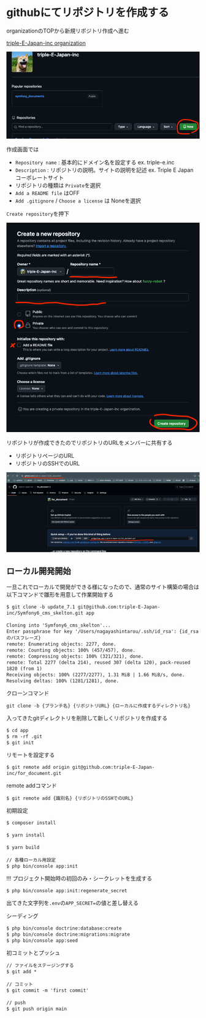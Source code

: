# githubにてリポジトリを作成する

organizationのTOPから新規リポジトリ作成へ進む

[triple-E-Japan-inc organization](https://github.com/triple-E-Japan-inc)

![create new repository button](./images/2_1.png)

作成画面では

- `Repository name` : 基本的にドメイン名を設定する ex. triple-e.inc
- `Description` : リポジトリの説明。サイトの説明を記述 ex. Triple E Japan コーポレートサイト
- リポジトリの種類は `Private`を選択
- `Add a README file` はOFF
- `Add .gitignore` / `Choose a license` は Noneを選択

`Create repository`を押下

![create new repository page](./images/2_2.png)

リポジトリが作成できたのでリポジトリのURLをメンバーに共有する

- リポジトリページのURL
- リポジトリのSSHでのURL

![repository url](./images/2_3.png)

## ローカル開発開始

一旦これでローカルで開発ができる様になったので、通常のサイト構築の場合は以下コマンドで雛形を用意して作業開始する

```
$ git clone -b update_7.1 git@github.com:triple-E-Japan-inc/Symfony6_cms_skelton.git app

Cloning into 'Symfony6_cms_skelton'...
Enter passphrase for key '/Users/nagayashintarou/.ssh/id_rsa': {id_rsaのパスフレーズ}
remote: Enumerating objects: 2277, done.
remote: Counting objects: 100% (457/457), done.
remote: Compressing objects: 100% (321/321), done.
remote: Total 2277 (delta 214), reused 307 (delta 120), pack-reused 1820 (from 1)
Receiving objects: 100% (2277/2277), 1.31 MiB | 1.66 MiB/s, done.
Resolving deltas: 100% (1281/1281), done.
```

クローンコマンド

```
git clone -b {ブランチ名} {リポジトリURL} {ローカルに作成するディレクトリ名}
```

入ってきたgitディレクトリを削除して新しくリポジトリを作成する

```
$ cd app
$ rm -rf .git
$ git init
```

リモートを設定する

```
$ git remote add origin git@github.com:triple-E-Japan-inc/for_document.git
```

remote addコマンド

```
$ git remote add {識別名} {リポジトリのSSHでのURL}
```

初期設定

```
$ composer install

$ yarn install

$ yarn build

// 各種ローカル用設定
$ php bin/console app:init
```

!!! プロジェクト開始時の初回のみ・シークレットを生成する

```
$ php bin/console app:init:regenerate_secret
```

出てきた文字列を`.env`の`APP_SECRET=`の値と差し替える

シーディング

```
$ php bin/console doctrine:database:create
$ php bin/console doctrine:migrations:migrate
$ php bin/console app:seed
```

初コミットとプッシュ

```
// ファイルをステージングする
$ git add *

// コミット
$ git commit -m 'first commit'

// push
$ git push origin main
```

